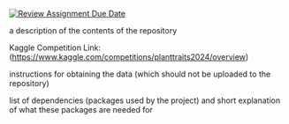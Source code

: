 [![Review Assignment Due Date](https://classroom.github.com/assets/deadline-readme-button-24ddc0f5d75046c5622901739e7c5dd533143b0c8e959d652212380cedb1ea36.svg)](https://classroom.github.com/a/_5MdjF4U)

a description of the contents of the repository

Kaggle Competition Link: (https://www.kaggle.com/competitions/planttraits2024/overview)

instructions for obtaining the data (which should not be uploaded to the repository)

list of dependencies (packages used by the project) and short explanation of what these packages are needed for
